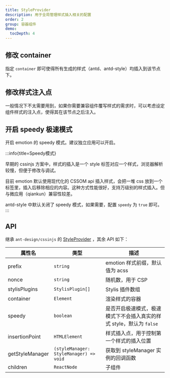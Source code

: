 ```yaml
---
title: StyleProvider
description: 用于全局管理样式插入相关的配置
order: 2
group: 容器组件
demo:
  tocDepth: 4
---
```


## 修改 container

指定 `container` 即可使得所有生成的样式（antd、antd-style）均插入到该节点下。

<code src="../demos/StyleProvider/customContainer.tsx"></code>

## 修改样式注入点

一般情况下不太需要用到，如果你需要兼容组件覆写样式的需求时，可以考虑设定组件样式的注入点，使得其在该节点之后注入。

<code src="../demos/StyleProvider/insertpoint.tsx"></code>

## 开启 speedy 极速模式

开启 emotion 的 speedy 模式。建议独立应用可以开启。

<code src="../demos/StyleProvider/speedy.tsx"></code>

:::info{title=Speedy模式}

早期的 cssinjs 方案中，样式的插入是一个 style 标签对应一个样式，浏览器解析较慢，但便于修改与调试。

目前 emotion 默认使用现代化的 CSSOM api 插入样式，会把一堆 css 放到一个 <style></style> 标签里，插入后移除相应的内容。这种方式性能很好，支持万级别的样式插入。但与微应用（qiankun）兼容性较差。

antd-style 中默认关闭了 speedy 模式，如果需要，配置 `speedy` 为 `true` 即可。
:::

## API

继承 `ant-design/cssinjs` 的 [StyleProvider](https://github.com/ant-design/cssinjs#styleprovider) ，其余 API 如下：

| 属性名          | 类型                                   | 描述                                                                 |
| --------------- | -------------------------------------- | -------------------------------------------------------------------- |
| prefix          | `string`                               | emotion 样式前缀，默认值为 acss                                      |
| nonce           | `string`                               | 随机数，用于 CSP                                                     |
| stylisPlugins   | `StylisPlugin[]`                       | Stylis 插件数组                                                      |
| container       | `Element`                              | 渲染样式的容器                                                       |
| speedy          | `boolean`                              | 是否开启极速模式，极速模式下不会插入真实的样式 style，默认为 `false` |
| insertionPoint  | `HTMLElement`                          | 样式插入点，用于控制第一个样式的插入位置                             |
| getStyleManager | `(styleManager: StyleManager) => void` | 获取到 styleManager 实例的回调函数                                   |
| children        | `ReactNode`                            | 子组件                                                               |
